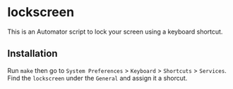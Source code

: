 # lockscreen

This is an Automator script to lock your screen using a keyboard shortcut.

## Installation

Run `make` then go to `System Preferences` > `Keyboard` > `Shortcuts` > `Services`. Find the `lockscreen` under the `General` and assign it a shorcut.
